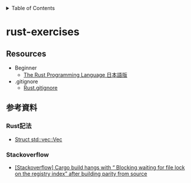 <!-- START doctoc generated TOC please keep comment here to allow auto update -->
<!-- DON'T EDIT THIS SECTION, INSTEAD RE-RUN doctoc TO UPDATE -->
<details>
<summary>Table of Contents</summary>

- [rust-exercises](#rust-exercises)
  - [Resources](#resources)

</details>
<!-- END doctoc generated TOC please keep comment here to allow auto update -->

# rust-exercises

## Resources

- Beginner
  - [The Rust Programming Language 日本語版](https://doc.rust-jp.rs/book-ja/title-page.html)
- .gitignore
  - [Rust.gitignore](https://github.com/github/gitignore/blob/master/Rust.gitignore)

## 参考資料

### Rust記法

- [Struct std::vec::Vec](https://doc.rust-lang.org/std/vec/struct.Vec.html)

### Stackoverflow

- [[Stackoverflow] Cargo build hangs with “ Blocking waiting for file lock on the registry index” after building parity from source](https://stackoverflow.com/questions/47565203/cargo-build-hangs-with-blocking-waiting-for-file-lock-on-the-registry-index-a)
